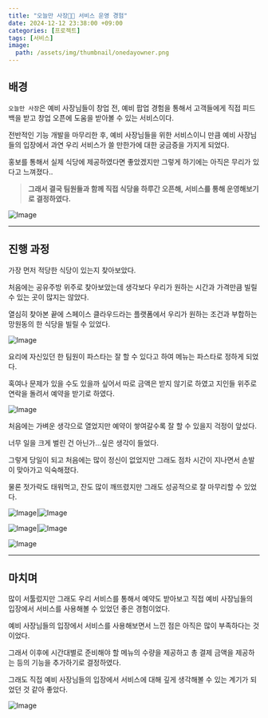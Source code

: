 ```yaml
---
title: "오늘만 사장🧑‍🍳 서비스 운영 경험"
date: 2024-12-12 23:38:00 +09:00
categories: [프로젝트]
tags: [서비스]
image:
  path: /assets/img/thumbnail/onedayowner.png
---
```

## 배경

`오늘만 사장`은 예비 사장님들이 창업 전, 예비 팝업 경험을 통해서 고객들에게 직접 피드백을 받고 창업 오픈에 도움을 받아볼 수 있는 서비스이다.

전반적인 기능 개발을 마무리한 후, 예비 사장님들을 위한 서비스이니 만큼 예비 사장님들의 입장에서 과연 우리 서비스가 쓸 만한가에 대한 궁금증을 가지게 되었다.

홍보를 통해서 실제 식당에 제공하였다면 좋았겠지만 그렇게 하기에는 아직은 무리가 있다고 느껴졌다..

> **그래서 결국 팀원들과 함께 직접 식당을 하루간 오픈해, 서비스를 통해 운영해보기로 결정하였다.**

![Image](https://github.com/user-attachments/assets/ca2ffd59-e246-4740-86b1-765e910a1451)

---

## 진행 과정

가장 먼저 적당한 식당이 있는지 찾아보았다. 

처음에는 공유주방 위주로 찾아보았는데 생각보다 우리가 원하는 시간과 가격만큼 빌릴 수 있는 곳이 많지는 않았다.

열심히 찾아본 끝에 스페이스 클라우드라는 플랫폼에서 우리가 원하는 조건과 부합하는 망원동의 한 식당을 빌릴 수 있었다.

![Image](https://github.com/user-attachments/assets/e6fdd850-b1e9-4983-a9ce-94ce7f7e87de)

요리에 자신있던 한 팀원이 파스타는 잘 할 수 있다고 하여 메뉴는 파스타로 정하게 되었다.

혹여나 문제가 있을 수도 있을까 싶어서 따로 금액은 받지 않기로 하였고 지인들 위주로 연락을 돌려서 예약을 받기로 하였다.

![Image](https://github.com/user-attachments/assets/80a932e9-eaaf-4c90-931d-3ad1fb43ba45)

처음에는 가벼운 생각으로 열었지만 예약이 쌓여갈수록 잘 할 수 있을지 걱정이 앞섰다.

너무 일을 크게 벌린 건 아닌가…싶은 생각이 들었다.

그렇게 당일이 되고 처음에는 많이 정신이 없었지만 그래도 점차 시간이 지나면서 손발이 맞아가고 익숙해졌다.

물론 젓가락도 태워먹고, 잔도 많이 깨뜨렸지만 그래도 성공적으로 잘 마무리할 수 있었다.

![Image](https://github.com/user-attachments/assets/7b4e45af-aabf-472e-8447-87fce8846ac2)|![Image](https://github.com/user-attachments/assets/0c5a7a26-baa4-4fe0-8434-d3c4cd8cc7e5)

![Image](https://github.com/user-attachments/assets/a76b5faf-ca36-4a6d-98cf-6bac5ddd228a)|![Image](https://github.com/user-attachments/assets/c5407dc9-7a27-49c3-b0c9-7927ff313585)

![Image](https://github.com/user-attachments/assets/7dc5b73d-b08e-4b19-9b1b-1cf4420b69a5)

---

## 마치며

많이 서툴렀지만 그래도 우리 서비스를 통해서 예약도 받아보고 직접 예비 사장님들의 입장에서 서비스를 사용해볼 수 있었던 좋은 경험이었다.

예비 사장님들의 입장에서 서비스를 사용해보면서 느낀 점은 아직은 많이 부족하다는 것이었다.

그래서 이후에 시간대별로 준비해야 할 메뉴의 수량을 제공하고 총 결제 금액을 제공하는 등의 기능을 추가하기로 결정하였다.

그래도 직접 예비 사장님들의 입장에서 서비스에 대해 깊게 생각해볼 수 있는 계기가 되었던 것 같아 좋았다.

![Image](https://github.com/user-attachments/assets/b016cfd1-7200-4b47-8bea-94cac685aaff)